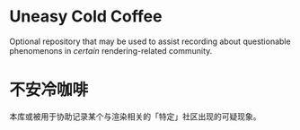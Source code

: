 # Uneasy Cold Coffee

Optional repository that may be used to assist recording about questionable phenomenons in *certain* rendering-related community.

# 不安冷咖啡

本库或被用于协助记录某个与渲染相关的「特定」社区出现的可疑现象。